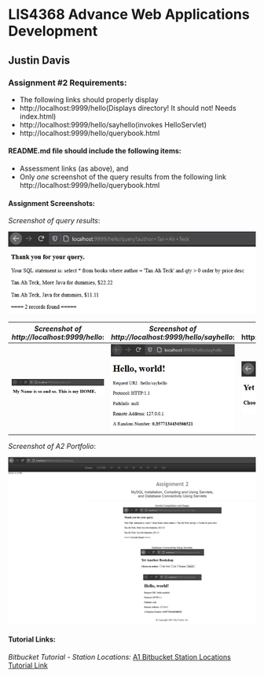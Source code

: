 # LIS4368 Advance Web Applications Development

## Justin Davis

### Assignment #2 Requirements:

* The following links should properly display
* http://localhost:9999/hello(Displays directory! It should not! Needs index.html)
* http://localhost:9999/hello/sayhello(invokes HelloServlet)
* http://localhost:9999/hello/querybook.html

#### README.md file should include the following items:

* Assessment links (as above), and
* Only *one* screenshot of the query results from the following link http://localhost:9999/hello/querybook.html

#### Assignment Screenshots:

*Screenshot of query results*:

![Query Results Screenshot](img/query.png)

*Screenshot of http://localhost:9999/hello*:             |  *Screenshot of http://localhost:9999/hello/sayhello*:             | Screenshot of * http://localhost:9999/hello/querybook.html*:
:-------------------------:|:-------------------------:|:------------------------------------------------:
![Hello](img/helloindex.png)  |  ![Sayhello](img/sayhello.png)  | ![Querybook](img/querybook.png)

*Screenshot of A2 Portfolio*:

![A2Port](img/a2Port.png)

#### Tutorial Links:

*Bitbucket Tutorial - Station Locations:*
[A1 Bitbucket Station Locations Tutorial Link](https://bitbucket.org/jd19z/bitbucketstationlocations/ "Bitbucket Station Locations")